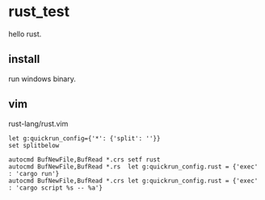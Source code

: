 
# rust_test

hello rust.

## install

run windows binary.

## vim

rust-lang/rust.vim

```
let g:quickrun_config={'*': {'split': ''}}
set splitbelow

autocmd BufNewFile,BufRead *.crs setf rust
autocmd BufNewFile,BufRead *.rs  let g:quickrun_config.rust = {'exec' : 'cargo run'}
autocmd BufNewFile,BufRead *.crs let g:quickrun_config.rust = {'exec' : 'cargo script %s -- %a'}
```




